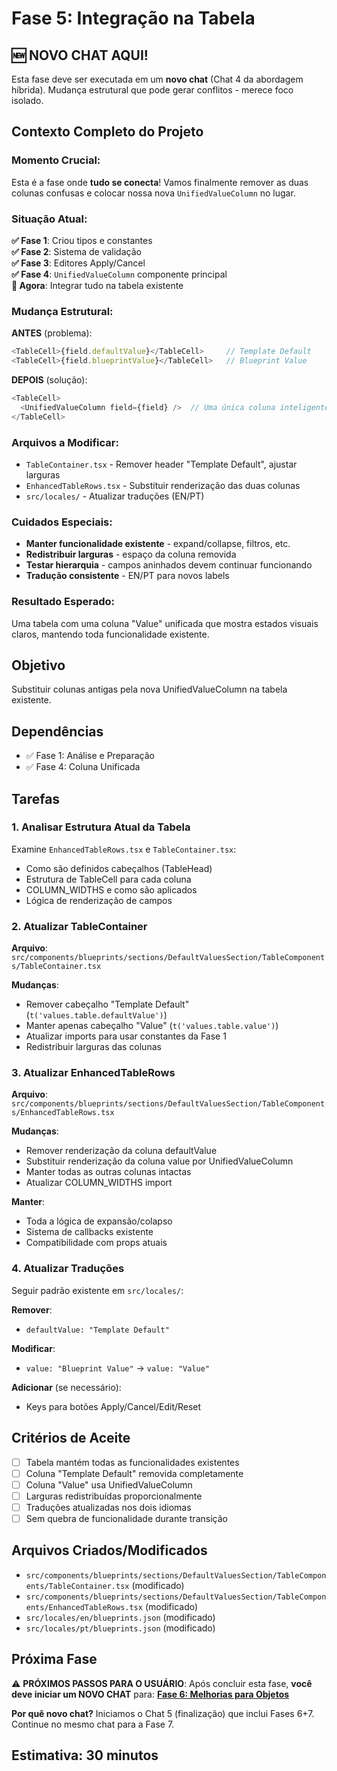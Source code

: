 # Fase 5: Integração na Tabela

## 🆕 NOVO CHAT AQUI!

Esta fase deve ser executada em um **novo chat** (Chat 4 da abordagem híbrida). Mudança estrutural que pode gerar conflitos - merece foco isolado.

## Contexto Completo do Projeto

### **Momento Crucial:**

Esta é a fase onde **tudo se conecta**! Vamos finalmente remover as duas colunas confusas e colocar nossa nova `UnifiedValueColumn` no lugar.

### **Situação Atual:**

**✅ Fase 1**: Criou tipos e constantes  
**✅ Fase 2**: Sistema de validação  
**✅ Fase 3**: Editores Apply/Cancel  
**✅ Fase 4**: `UnifiedValueColumn` componente principal  
**🎯 Agora**: Integrar tudo na tabela existente

### **Mudança Estrutural:**

**ANTES** (problema):

```typescript
<TableCell>{field.defaultValue}</TableCell>     // Template Default
<TableCell>{field.blueprintValue}</TableCell>   // Blueprint Value
```

**DEPOIS** (solução):

```typescript
<TableCell>
  <UnifiedValueColumn field={field} />  // Uma única coluna inteligente
</TableCell>
```

### **Arquivos a Modificar:**

- `TableContainer.tsx` - Remover header "Template Default", ajustar larguras
- `EnhancedTableRows.tsx` - Substituir renderização das duas colunas
- `src/locales/` - Atualizar traduções (EN/PT)

### **Cuidados Especiais:**

- **Manter funcionalidade existente** - expand/collapse, filtros, etc.
- **Redistribuir larguras** - espaço da coluna removida
- **Testar hierarquia** - campos aninhados devem continuar funcionando
- **Tradução consistente** - EN/PT para novos labels

### **Resultado Esperado:**

Uma tabela com uma coluna "Value" unificada que mostra estados visuais claros, mantendo toda funcionalidade existente.

## Objetivo

Substituir colunas antigas pela nova UnifiedValueColumn na tabela existente.

## Dependências

- ✅ Fase 1: Análise e Preparação
- ✅ Fase 4: Coluna Unificada

## Tarefas

### 1. Analisar Estrutura Atual da Tabela

Examine `EnhancedTableRows.tsx` e `TableContainer.tsx`:

- Como são definidos cabeçalhos (TableHead)
- Estrutura de TableCell para cada coluna
- COLUMN_WIDTHS e como são aplicados
- Lógica de renderização de campos

### 2. Atualizar TableContainer

**Arquivo**: `src/components/blueprints/sections/DefaultValuesSection/TableComponents/TableContainer.tsx`

**Mudanças**:

- Remover cabeçalho "Template Default" (`t('values.table.defaultValue')`)
- Manter apenas cabeçalho "Value" (`t('values.table.value')`)
- Atualizar imports para usar constantes da Fase 1
- Redistribuir larguras das colunas

### 3. Atualizar EnhancedTableRows

**Arquivo**: `src/components/blueprints/sections/DefaultValuesSection/TableComponents/EnhancedTableRows.tsx`

**Mudanças**:

- Remover renderização da coluna defaultValue
- Substituir renderização da coluna value por UnifiedValueColumn
- Manter todas as outras colunas intactas
- Atualizar COLUMN_WIDTHS import

**Manter**:

- Toda a lógica de expansão/colapso
- Sistema de callbacks existente
- Compatibilidade com props atuais

### 4. Atualizar Traduções

Seguir padrão existente em `src/locales/`:

**Remover**:

- `defaultValue: "Template Default"`

**Modificar**:

- `value: "Blueprint Value"` → `value: "Value"`

**Adicionar** (se necessário):

- Keys para botões Apply/Cancel/Edit/Reset

## Critérios de Aceite

- [ ] Tabela mantém todas as funcionalidades existentes
- [ ] Coluna "Template Default" removida completamente
- [ ] Coluna "Value" usa UnifiedValueColumn
- [ ] Larguras redistribuídas proporcionalmente
- [ ] Traduções atualizadas nos dois idiomas
- [ ] Sem quebra de funcionalidade durante transição

## Arquivos Criados/Modificados

- `src/components/blueprints/sections/DefaultValuesSection/TableComponents/TableContainer.tsx` (modificado)
- `src/components/blueprints/sections/DefaultValuesSection/TableComponents/EnhancedTableRows.tsx` (modificado)
- `src/locales/en/blueprints.json` (modificado)
- `src/locales/pt/blueprints.json` (modificado)

## Próxima Fase

⚠️ **PRÓXIMOS PASSOS PARA O USUÁRIO**: Após concluir esta fase, **você deve iniciar um NOVO CHAT** para: **[Fase 6: Melhorias para Objetos](./phase-06-object-enhancements.md)**

**Por quê novo chat?** Iniciamos o Chat 5 (finalização) que inclui Fases 6+7. Continue no mesmo chat para a Fase 7.

## Estimativa: 30 minutos
